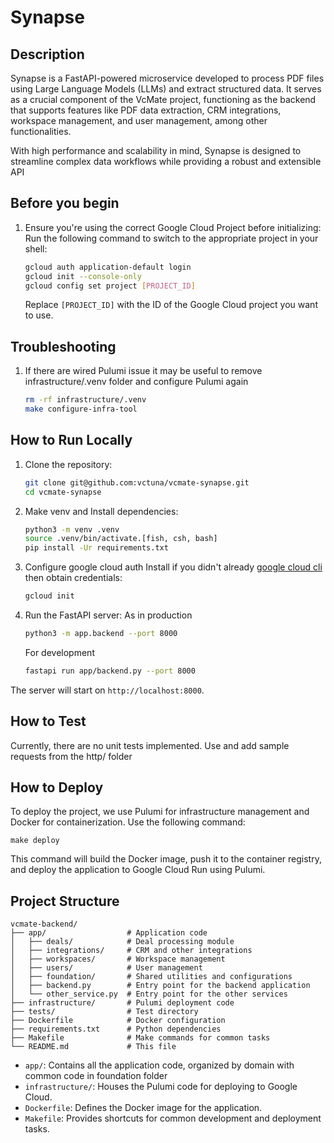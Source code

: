 # Synapse

## Description

Synapse is a FastAPI-powered microservice developed to process PDF files using Large Language Models (LLMs) and extract
structured data. It serves as a crucial component of the VcMate project, functioning as the backend that supports
features like PDF data extraction, CRM integrations, workspace management, and user management, among other
functionalities.

With high performance and scalability in mind, Synapse is designed to streamline complex data workflows while providing
a robust and extensible API

## Before you begin

1. Ensure you're using the correct Google Cloud Project before initializing:
   Run the following command to switch to the appropriate project in your shell:
    ```bash
    gcloud auth application-default login
    gcloud init --console-only
    gcloud config set project [PROJECT_ID]
    ```
   Replace `[PROJECT_ID]` with the ID of the Google Cloud project you want to use.

## Troubleshooting

1. If there are wired Pulumi issue it may be useful to remove infrastructure/.venv folder and configure Pulumi again
   ```bash 
   rm -rf infrastructure/.venv
   make configure-infra-tool
   ```

## How to Run Locally

1. Clone the repository:
   ```bash
   git clone git@github.com:vctuna/vcmate-synapse.git
   cd vcmate-synapse
   ```

2. Make venv and Install dependencies:
   ```bash
   python3 -m venv .venv  
   source .venv/bin/activate.[fish, csh, bash]
   pip install -Ur requirements.txt
   ```

3. Configure google cloud auth
    Install if you didn't already [google cloud cli](https://cloud.google.com/sdk/docs/install-sdk ) then obtain credentials:
    ```bash
    gcloud init
    ```

4. Run the FastAPI server:
    As in production 
    ```bash
    python3 -m app.backend --port 8000
    ```
    For development 
    ```bash
    fastapi run app/backend.py --port 8000
    ```

The server will start on `http://localhost:8000`.

## How to Test

Currently, there are no unit tests implemented. Use and add sample requests from the http/ folder

## How to Deploy

To deploy the project, we use Pulumi for infrastructure management and Docker for containerization. Use the following command:

```
make deploy
```

This command will build the Docker image, push it to the container registry, and deploy the application to Google Cloud Run using Pulumi.

## Project Structure

```
vcmate-backend/
├── app/                  # Application code
│   ├── deals/            # Deal processing module
│   ├── integrations/     # CRM and other integrations
│   ├── workspaces/       # Workspace management
│   ├── users/            # User management
│   ├── foundation/       # Shared utilities and configurations
│   ├── backend.py        # Entry point for the backend application
│   └── other_service.py  # Entry point for the other services 
├── infrastructure/       # Pulumi deployment code
├── tests/                # Test directory
├── Dockerfile            # Docker configuration
├── requirements.txt      # Python dependencies
├── Makefile              # Make commands for common tasks
└── README.md             # This file
```

- `app/`: Contains all the application code, organized by domain with common code in foundation folder 
- `infrastructure/`: Houses the Pulumi code for deploying to Google Cloud.
- `Dockerfile`: Defines the Docker image for the application.
- `Makefile`: Provides shortcuts for common development and deployment tasks.
```